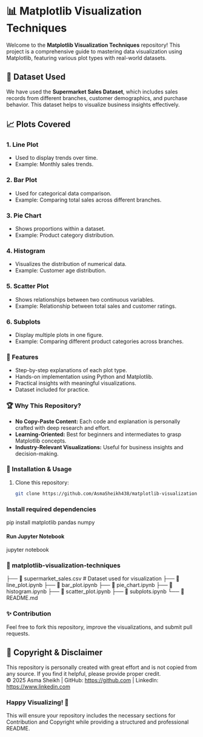 # 📊 Matplotlib Visualization Techniques

Welcome to the **Matplotlib Visualization Techniques** repository! This project is a comprehensive guide to mastering data visualization using Matplotlib, featuring various plot types with real-world datasets.

## 🛒 Dataset Used
We have used the **Supermarket Sales Dataset**, which includes sales records from different branches, customer demographics, and purchase behavior. This dataset helps to visualize business insights effectively.

## 📈 Plots Covered

### 1. **Line Plot**
   - Used to display trends over time.
   - Example: Monthly sales trends.

### 2. **Bar Plot**
   - Used for categorical data comparison.
   - Example: Comparing total sales across different branches.

### 3. **Pie Chart**
   - Shows proportions within a dataset.
   - Example: Product category distribution.

### 4. **Histogram**
   - Visualizes the distribution of numerical data.
   - Example: Customer age distribution.

### 5. **Scatter Plot**
   - Shows relationships between two continuous variables.
   - Example: Relationship between total sales and customer ratings.

### 6. **Subplots**
   - Display multiple plots in one figure.
   - Example: Comparing different product categories across branches.

### 🚀 Features
- Step-by-step explanations of each plot type.
- Hands-on implementation using Python and Matplotlib.
- Practical insights with meaningful visualizations.
- Dataset included for practice.

### 🏆 Why This Repository?
- **No Copy-Paste Content:** Each code and explanation is personally crafted with deep research and effort.
- **Learning-Oriented:** Best for beginners and intermediates to grasp Matplotlib concepts.
- **Industry-Relevant Visualizations:** Useful for business insights and decision-making.

### 📝 Installation & Usage
1. Clone this repository:  
   ```bash
   git clone https://github.com/AsmaSheikh438/matplotlib-visualization-techniques.git
### Install required dependencies
pip install matplotlib pandas numpy
#### Run Jupyter Notebook
jupyter notebook

### 📂 matplotlib-visualization-techniques
├── 📄 supermarket_sales.csv  # Dataset used for visualization
├── 📄 line_plot.ipynb
├── 📄 bar_plot.ipynb
├── 📄 pie_chart.ipynb
├── 📄 histogram.ipynb
├── 📄 scatter_plot.ipynb
├── 📄 subplots.ipynb
└── 📄 README.md

### ✨ Contribution
Feel free to fork this repository, improve the visualizations, and submit pull requests.
## 📜 Copyright & Disclaimer
This repository is personally created with great effort and is not copied from any source. If you find it helpful, please provide proper credit.  
© 2025 Asma Sheikh | GitHub: https://github.com | LinkedIn: https://www.linkedin.com


### Happy Visualizing! 🚀

This will ensure your repository includes the necessary sections for Contribution and Copyright while providing a structured and professional README.

